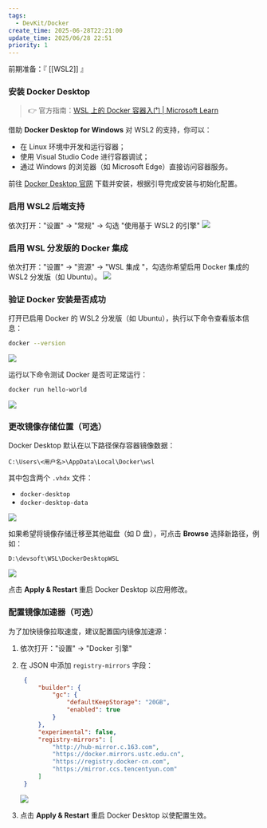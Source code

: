```yaml
---
tags:
  - DevKit/Docker
create_time: 2025-06-28T22:21:00
update_time: 2025/06/28 22:51
priority: 1
---
```


前期准备：『 [[WSL2]] 』

### 安装 Docker Desktop

> 👉 官方指南：[WSL 上的 Docker 容器入门 | Microsoft Learn](https://learn.microsoft.com/zh-cn/windows/wsl/tutorials/wsl-containers)

借助 **Docker Desktop for Windows** 对 WSL2 的支持，你可以：

- 在 Linux 环境中开发和运行容器；
- 使用 Visual Studio Code 进行容器调试；
- 通过 Windows 的浏览器（如 Microsoft Edge）直接访问容器服务。

前往 [Docker Desktop 官网](https://docs.docker.com/docker-for-windows/wsl/#download) 下载并安装，根据引导完成安装与初始化配置。

### 启用 WSL2 后端支持

依次打开："设置" → "常规" → 勾选 "使用基于 WSL2 的引擎"
![](https://img.xiaorang.fun/202502252159304.png)

### 启用 WSL 分发版的 Docker 集成

依次打开："设置" → "资源" → "WSL 集成 "，勾选你希望启用 Docker 集成的 WSL2 分发版（如 Ubuntu）。
![](https://img.xiaorang.fun/202502252159305.png)

### 验证 Docker 安装是否成功

打开已启用 Docker 的 WSL2 分发版（如 Ubuntu），执行以下命令查看版本信息：

```bash
docker --version
```

![](https://img.xiaorang.fun/202502252159306.png)

运行以下命令测试 Docker 是否可正常运行：

```bash
docker run hello-world
```

![](https://img.xiaorang.fun/202502252159307.png)

### 更改镜像存储位置（可选）

Docker Desktop 默认在以下路径保存容器镜像数据：

```text
C:\Users\<用户名>\AppData\Local\Docker\wsl
```

其中包含两个 `.vhdx` 文件：
- `docker-desktop`
- `docker-desktop-data`

![](https://img.xiaorang.fun/202502252159309.png)

如果希望将镜像存储迁移至其他磁盘（如 D 盘），可点击 **Browse** 选择新路径，例如：

```text
D:\devsoft\WSL\DockerDesktopWSL
```

![](https://img.xiaorang.fun/202502252159310.png)

点击 **Apply & Restart** 重启 Docker Desktop 以应用修改。

### 配置镜像加速器（可选）

为了加快镜像拉取速度，建议配置国内镜像加速源：

1. 依次打开："设置" → "Docker 引擎"
2. 在 JSON 中添加 `registry-mirrors` 字段：

	```json hl:9-14
	 {
		 "builder": {
			 "gc": {
				 "defaultKeepStorage": "20GB",
				 "enabled": true
			 }
		 },
		 "experimental": false,
		 "registry-mirrors": [
			 "http://hub-mirror.c.163.com",
			 "https://docker.mirrors.ustc.edu.cn",
			 "https://registry.docker-cn.com", 
			 "https://mirror.ccs.tencentyun.com"
		 ]
	 }
	 ```

	![](https://img.xiaorang.fun/202502252159308.png)

3. 点击 **Apply & Restart** 重启 Docker Desktop 以使配置生效。
